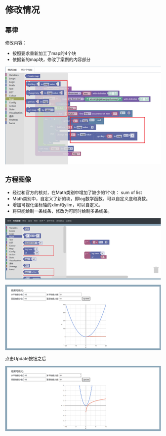 # 修改情况

## 幂律

修改内容：

- 按照要求重新加工了map的4个块
- 依据新的map块，修改了案例的内容部分

<img src="./assets/image-20230705150921763.png" alt="image-20230705150921763" style="zoom:50%;" />

## 方程图像

- 经过和官方的核对，在Math类别中增加了缺少的1个块： sum of list
- Math类别中，自定义了新的块，即log数学函数。可以自定义底和真数。
- 增加可视化坐标轴的xlim和ylim，可以自定义。
- 将只能绘制一条线条，修改为可同时绘制多条线条。

![image-20230705230116237](./assets/image-20230705230116237.png)

![image-20230705230141612](./assets/image-20230705230141612.png)

点击Update按钮之后

![image-20230705230008728](./assets/image-20230705230008728.png)

## 
